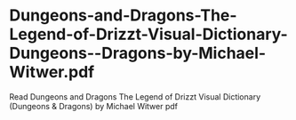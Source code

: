 # Dungeons-and-Dragons-The-Legend-of-Drizzt-Visual-Dictionary-Dungeons--Dragons-by-Michael-Witwer.pdf
Read Dungeons and Dragons The Legend of Drizzt Visual Dictionary (Dungeons &amp; Dragons) by Michael Witwer pdf
